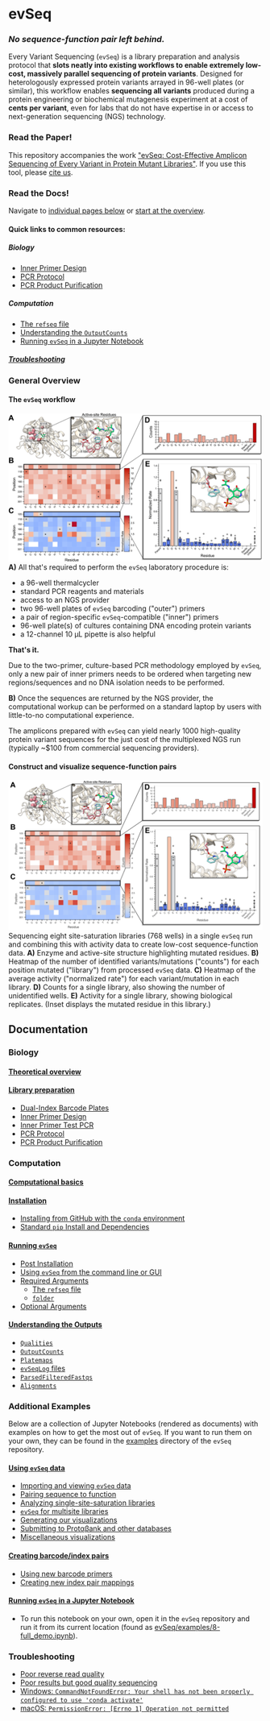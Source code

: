 # evSeq
### *No sequence-function pair left behind.*

Every Variant Sequencing (`evSeq`) is a library preparation and analysis protocol that **slots neatly into existing workflows to enable extremely low-cost, massively parallel sequencing of protein variants**. Designed for heterologously expressed protein variants arrayed in 96-well plates (or similar), this workflow enables **sequencing all variants** produced during a protein engineering or biochemical mutagenesis experiment at a cost of **cents per variant**, even for labs that do not have expertise in or access to next-generation sequencing (NGS) technology.

### Read the Paper!
This repository accompanies the work ["evSeq: Cost-Effective Amplicon Sequencing of Every Variant in Protein Mutant Libraries"](LINK_TO_PAPER). If you use this tool, please [cite us](LINK_TO_PAGE_WITH_CITATION_FORMATS).

### Read the Docs!
Navigate to [individual pages below](#documentation) or [start at the overview](0-theory.md).

#### Quick links to common resources:
##### Biology
- [Inner Primer Design](1-lib_prep.md#inner-primer-design)
- [PCR Protocol](1-lib_prep.md#pcr-protocol)
- [PCR Product Purification](1-lib_prep.md#pcr-product-purification)

##### Computation
- [The `refseq` file](4-usage.md#the-refseq-file)
- [Understanding the `OutputCounts`](5-outputs.html#outputcounts)
- [Running `evSeq` in a Jupyter Notebook](8-full_demo.html)

##### [Troubleshooting](9-troubleshooting.md)

### General Overview
#### The `evSeq` workflow
![Workflow](assets/figure2.png)
**A)** All that's required to perform the `evSeq` laboratory procedure is:

- a 96-well thermalcycler
- standard PCR reagents and materials
- access to an NGS provider
- two 96-well plates of `evSeq` barcoding ("outer") primers
- a pair of region-specific `evSeq`-compatible ("inner") primers
- 96-well plate(s) of cultures containing DNA encoding protein variants
- a 12-channel 10 µL pipette is also helpful

**That's it.**

Due to the two-primer, culture-based PCR methodology employed by `evSeq`, only a new pair of inner primers needs to be ordered when targeting new regions/sequences and no DNA isolation needs to be performed.

**B)** Once the sequences are returned by the NGS provider, the computational workup can be performed on a standard laptop by users with little-to-no computational experience.

The amplicons prepared with `evSeq` can yield nearly 1000 high-quality protein variant sequences for the just cost of the multiplexed NGS run (typically ~$100 from commercial sequencing providers).

#### Construct and visualize sequence-function pairs
![SeqFunc](assets/figure3.png)
Sequencing eight site-saturation libraries (768 wells) in a single `evSeq` run and combining this with activity data to create low-cost sequence-function data. **A)** Enzyme and active-site structure highlighting mutated residues. **B)** Heatmap of the number of identified variants/mutations ("counts") for each position mutated ("library") from processed `evSeq` data. **C)** Heatmap of the average activity ("normalized rate") for each variant/mutation in each library. **D)** Counts for a single library, also showing the number of unidentified wells. **E)** Activity for a single library, showing biological replicates. (Inset displays the mutated residue in this library.)

## Documentation
### Biology
#### [Theoretical overview](0-theory.md)

#### [Library preparation](1-lib_prep.md)
- [Dual-Index Barcode Plates](1-lib_prep.md#dual-index-barcode-plates)
- [Inner Primer Design](1-lib_prep.md#inner-primer-design)
- [Inner Primer Test PCR](1-lib_prep.md#inner-primer-test-pcr)
- [PCR Protocol](1-lib_prep.md#pcr-protocol)
- [PCR Product Purification](1-lib_prep.md#pcr-product-purification)

### Computation
#### [Computational basics](2-basics.md)
#### [Installation](3-installation.md)
- [Installing from GitHub with the `conda` environment](3-installation.md#installing-from-github-with-the-conda-environment)
- [Standard `pip` Install and Dependencies](3-installation.md#standard-pip-install-and-dependencies)

#### [Running `evSeq`](4-usage.md)
- [Post Installation](4-usage.md#post-installation)
- [Using `evSeq` from the command line or GUI](4-usage.md#using-evseq-from-the-command-line-or-gui)
- [Required Arguments](4-usage.md#required-arguments)
  - [The `refseq` file](4-usage.md#the-refseq-file)
  - [`folder`](4-usage.md#folder)
- [Optional Arguments](4-usage.md#optional-arguments)

#### [Understanding the Outputs](5-outputs.html)
- [`Qualities`](5-outputs.html#Qualities)
- [`OutputCounts`](5-outputs.html#OutputCounts)
- [`Platemaps`](5-outputs.html#Platemaps)
- [`evSeqLog` files](5-outputs.html#evSeqLog-files)
- [`ParsedFilteredFastqs`](5-outputs.html#ParsedFilteredFastqs)
- [`Alignments`](5-outputs.html#Alignments)

### Additional Examples
Below are a collection of Jupyter Notebooks (rendered as documents) with examples on how to get the most out of `evSeq`. If you want to run them on your own, they can be found in the [examples](https://github.com/fhalab/evSeq/blob/master/examples/) directory of the `evSeq` repository.
#### [Using `evSeq` data](6-using_evseq_data.html)
- [Importing and viewing `evSeq` data](6-using_evseq_data.html#Importing-and-viewing-evSeq-data)
- [Pairing sequence to function](6-using_evseq_data.html#Pairing-sequence-to-function)
- [Analyzing single-site-saturation libraries](6-using_evseq_data.html#Analyzing-single-site-saturation-libraries)
- [`evSeq` for multisite libraries](6-using_evseq_data.html#evSeq-for-multisite-libraries)
- [Generating our visualizations](6-using_evseq_data.html#Generating-our-visualizations)
- [Submitting to Protαβank and other databases](6-using_evseq_data.html#Submitting-to-Protαβank-and-other-databases)
- [Miscellaneous visualizations](6-using_evseq_data.html#Miscellaneous-visualizations)

#### [Creating barcode/index pairs](7-index_mapping.html)
- [Using new barcode primers](7-index_mapping.html#Using-new-barcode-primers)
- [Creating new index pair mappings](7-index_mapping.html#Creating-new-index-pair-mappings)

#### [Running `evSeq` in a Jupyter Notebook](8-full_demo.html)
- To run this notebook on your own, open it in the `evSeq` repository and run it from its current location (found as [evSeq/examples/8-full_demo.ipynb](https://github.com/fhalab/evSeq/blob/master/examples/8-full_demo.ipynb)).

### Troubleshooting
- [Poor reverse read quality](9-troubleshooting.md#poor-reverse-read-quality)
- [Poor results but good quality sequencing](9-troubleshooting.md#poor-results-but-good-quality-sequencing)
- [Windows: `CommandNotFoundError: Your shell has not been properly configured to use 'conda activate'`](9-troubleshooting.md#windows-commandnotfounderror-your-shell-has-not-been-properly-configured-to-use-conda-activate)
- [macOS: `PermissionError: [Errno 1] Operation not permitted`](9-troubleshooting.md#macos-permissionerror-errno-1-operation-not-permitted)
